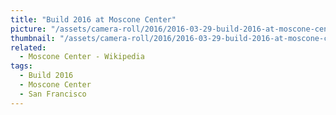 ```yaml
---
title: "Build 2016 at Moscone Center"
picture: "/assets/camera-roll/2016/2016-03-29-build-2016-at-moscone-center/20160329_213434134_iOS.jpg"
thumbnail: "/assets/camera-roll/2016/2016-03-29-build-2016-at-moscone-center/20160329_213434134_iOS-thumbnail.jpg"
related:
  - Moscone Center - Wikipedia
tags:
  - Build 2016
  - Moscone Center
  - San Francisco
---
```

